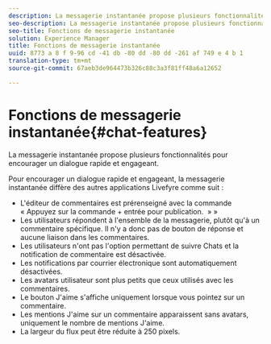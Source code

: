 ```yaml
---
description: La messagerie instantanée propose plusieurs fonctionnalités pour encourager un dialogue rapide et engageant.
seo-description: La messagerie instantanée propose plusieurs fonctionnalités pour encourager un dialogue rapide et engageant.
seo-title: Fonctions de messagerie instantanée
solution: Experience Manager
title: Fonctions de messagerie instantanée
uuid: 8773 a 8 f 9-96 cd -41 db -80 dd -80 dd -261 af 749 e 4 b 1
translation-type: tm+mt
source-git-commit: 67aeb3de964473b326c88c3a3f81ff48a6a12652

---
```



# Fonctions de messagerie instantanée{#chat-features}

La messagerie instantanée propose plusieurs fonctionnalités pour encourager un dialogue rapide et engageant.



Pour encourager un dialogue rapide et engageant, la messagerie instantanée diffère des autres applications Livefyre comme suit :

* L&#39;éditeur de commentaires est prérenseigné avec la commande « Appuyez sur la commande + entrée pour publication.  » »
* Les utilisateurs répondent à l&#39;ensemble de la messagerie, plutôt qu&#39;à un commentaire spécifique. Il n&#39;y a donc pas de bouton de réponse et aucune liaison dans les commentaires.
* Les utilisateurs n&#39;ont pas l&#39;option permettant de suivre Chats et la notification de commentaire est désactivée.
* Les notifications par courrier électronique sont automatiquement désactivées.
* Les avatars utilisateur sont plus petits que ceux utilisés avec les commentaires.
* Le bouton J&#39;aime s&#39;affiche uniquement lorsque vous pointez sur un commentaire.
* Les mentions J&#39;aime sur un commentaire apparaissent sans avatars, uniquement le nombre de mentions J&#39;aime.
* La largeur du flux peut être réduite à 250 pixels.

